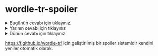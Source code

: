 # wordle-tr-spoiler

<details>
  <summary>Bugünün cevabı için tıklayınız.</summary>
  <br>
    <b> çabuk </b>
</details>

<details>
  <summary>Yarının cevabı için tıklayınız</summary>
  <br>
   <b> hukuk </b>
</details>

<details>
  <summary>Dünün cevabı için tıklayınız </summary>
  <br>
  <b> mevzi </b>
</details>

https://f.github.io/wordle-tr/ için geliştirilmiş bir spoiler sistemidir kendini yeniler otomatik olarak.

